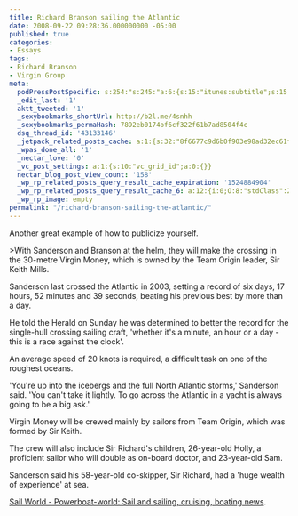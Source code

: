 ```yaml
---
title: Richard Branson sailing the Atlantic
date: 2008-09-22 09:28:36.000000000 -05:00
published: true
categories:
- Essays
tags:
- Richard Branson
- Virgin Group
meta:
  podPressPostSpecific: s:254:"s:245:"a:6:{s:15:"itunes:subtitle";s:15:"##PostExcerpt##";s:14:"itunes:summary";s:15:"##PostExcerpt##";s:15:"itunes:keywords";s:17:"##WordPressCats##";s:13:"itunes:author";s:10:"##Global##";s:15:"itunes:explicit";s:2:"No";s:12:"itunes:block";s:2:"No";}";";
  _edit_last: '1'
  aktt_tweeted: '1'
  _sexybookmarks_shortUrl: http://b2l.me/4snhh
  _sexybookmarks_permaHash: 7892eb0174bf6cf322f61b7ad8504f4c
  dsq_thread_id: '43133146'
  _jetpack_related_posts_cache: a:1:{s:32:"8f6677c9d6b0f903e98ad32ec61f8deb";a:2:{s:7:"expires";i:1505285271;s:7:"payload";a:3:{i:0;a:1:{s:2:"id";i:1196;}i:1;a:1:{s:2:"id";i:359;}i:2;a:1:{s:2:"id";i:351;}}}}
  _wpas_done_all: '1'
  _nectar_love: '0'
  _vc_post_settings: a:1:{s:10:"vc_grid_id";a:0:{}}
  nectar_blog_post_view_count: '158'
  _wp_rp_related_posts_query_result_cache_expiration: '1524884904'
  _wp_rp_related_posts_query_result_cache_6: a:12:{i:0;O:8:"stdClass":2:{s:7:"post_id";s:3:"843";s:5:"score";s:18:"105.80208800307594";}i:1;O:8:"stdClass":2:{s:7:"post_id";s:4:"1196";s:5:"score";s:16:"66.3438525617115";}i:2;O:8:"stdClass":2:{s:7:"post_id";s:2:"61";s:5:"score";s:17:"63.74017237382753";}i:3;O:8:"stdClass":2:{s:7:"post_id";s:4:"1801";s:5:"score";s:17:"62.71037447558741";}i:4;O:8:"stdClass":2:{s:7:"post_id";s:3:"261";s:5:"score";s:17:"62.68567044413917";}i:5;O:8:"stdClass":2:{s:7:"post_id";s:3:"227";s:5:"score";s:17:"60.48844586679455";}i:6;O:8:"stdClass":2:{s:7:"post_id";s:3:"359";s:5:"score";s:17:"59.60478036223088";}i:7;O:8:"stdClass":2:{s:7:"post_id";s:4:"1178";s:5:"score";s:17:"55.39651205366249";}i:8;O:8:"stdClass":2:{s:7:"post_id";s:3:"809";s:5:"score";s:17:"54.75070815120299";}i:9;O:8:"stdClass":2:{s:7:"post_id";s:3:"799";s:5:"score";s:17:"54.14627554473924";}i:10;O:8:"stdClass":2:{s:7:"post_id";s:3:"318";s:5:"score";s:17:"51.73832993609017";}i:11;O:8:"stdClass":2:{s:7:"post_id";s:4:"1417";s:5:"score";s:17:"51.06538546283096";}}
  _wp_rp_image: empty
permalink: "/richard-branson-sailing-the-atlantic/"
---
```

<p>Another great example of how to publicize yourself.</p>
>With Sanderson and Branson at the helm, they will make the crossing in the 30-metre Virgin Money, which is owned by the Team Origin leader, Sir Keith Mills.</p>
<p>Sanderson last crossed the Atlantic in 2003, setting a record of six days, 17 hours, 52 minutes and 39 seconds, beating his previous best by more than a day.</p>
<p>He told the Herald on Sunday he was determined to better the record for the single-hull crossing sailing craft, 'whether it's a minute, an hour or a day - this is a race against the clock'.</p>
<p>An average speed of 20 knots is required, a difficult task on one of the roughest oceans.</p>
<p>'You're up into the icebergs and the full North Atlantic storms,' Sanderson said. 'You can't take it lightly. To go across the Atlantic in a yacht is always going to be a big ask.'</p>
<p>Virgin Money will be crewed mainly by sailors from Team Origin, which was formed by Sir Keith.</p>
<p>The crew will also include Sir Richard's children, 26-year-old Holly, a proficient sailor who will double as on-board doctor, and 23-year-old Sam.</p>
<p>Sanderson said his 58-year-old co-skipper, Sir Richard, had a 'huge wealth of experience' at sea.</p></blockquote>
<p><a href="http://www.sail-world.com/USA/index.cfm?SEID=2&amp;Nid=49062&amp;SRCID=0&amp;ntid=0&amp;tickeruid=0&amp;tickerCID=0">Sail World - Powerboat-world: Sail and sailing, cruising, boating news</a>.</p>
